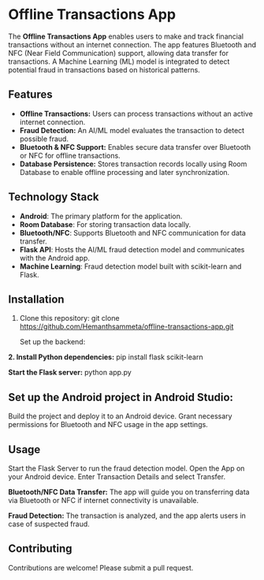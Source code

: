 # Offline Transactions App

The **Offline Transactions App** enables users to make and track financial transactions without an internet connection. The app features Bluetooth and NFC (Near Field Communication) support, allowing data transfer for transactions. A Machine Learning (ML) model is integrated to detect potential fraud in transactions based on historical patterns.

## Features
- **Offline Transactions:** Users can process transactions without an active internet connection.
- **Fraud Detection:** An AI/ML model evaluates the transaction to detect possible fraud.
- **Bluetooth & NFC Support:** Enables secure data transfer over Bluetooth or NFC for offline transactions.
- **Database Persistence:** Stores transaction records locally using Room Database to enable offline processing and later synchronization.

## Technology Stack
- **Android**: The primary platform for the application.
- **Room Database**: For storing transaction data locally.
- **Bluetooth/NFC**: Supports Bluetooth and NFC communication for data transfer.
- **Flask API**: Hosts the AI/ML fraud detection model and communicates with the Android app.
- **Machine Learning**: Fraud detection model built with scikit-learn and Flask.

## Installation

1. Clone this repository:
   git clone https://github.com/Hemanthsammeta/offline-transactions-app.git

   Set up the backend:

**2. Install Python dependencies:**
    pip install flask scikit-learn

  **Start the Flask server:**
    python app.py

## Set up the Android project in Android Studio:

Build the project and deploy it to an Android device.
Grant necessary permissions for Bluetooth and NFC usage in the app settings.

## Usage
Start the Flask Server to run the fraud detection model.
Open the App on your Android device.
Enter Transaction Details and select Transfer.

**Bluetooth/NFC Data Transfer:** The app will guide you on transferring data via Bluetooth or NFC if internet connectivity is unavailable.

**Fraud Detection:** The transaction is analyzed, and the app alerts users in case of suspected fraud.

## Contributing
Contributions are welcome! Please submit a pull request.

